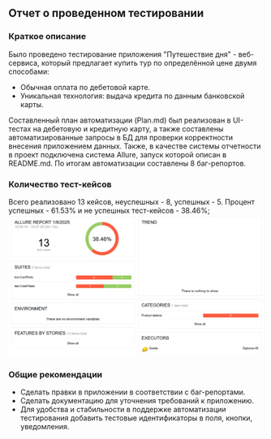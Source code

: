 ## Отчет о проведенном тестировании
### Краткое описание
Было проведено тестирование приложения "Путешествие дня" - веб-сервиса, который предлагает купить тур по определённой цене двумя способами:

- Обычная оплата по дебетовой карте.
- Уникальная технология: выдача кредита по данным банковской карты.

Составленный план автоматизации (Plan.md) был реализован в UI-тестах на дебетовую и кредитную карту, а также составлены автоматизированные запросы в БД для проверки корректности внесения приложением данных.
Также, в качестве системы отчетности в проект подключена система Allure, запуск которой описан в README.md.
По итогам автоматизации составлены 8 баг-репортов.

### Количество тест-кейсов
Всего реализовано 13 кейсов, неуспешных - 8, успешных - 5.
Процент успешных - 61.53% и не успешных тест-кейсов - 38.46%;
![img.png](img.png)

### Общие рекомендации
- Сделать правки в приложении в соответствии с баг-репортами.
- Сделать документацию для уточнения требований к приложению.
- Для удобства и стабильности в поддержке автоматизации тестирования добавить тестовые идентификаторы в поля, кнопки, уведомления.